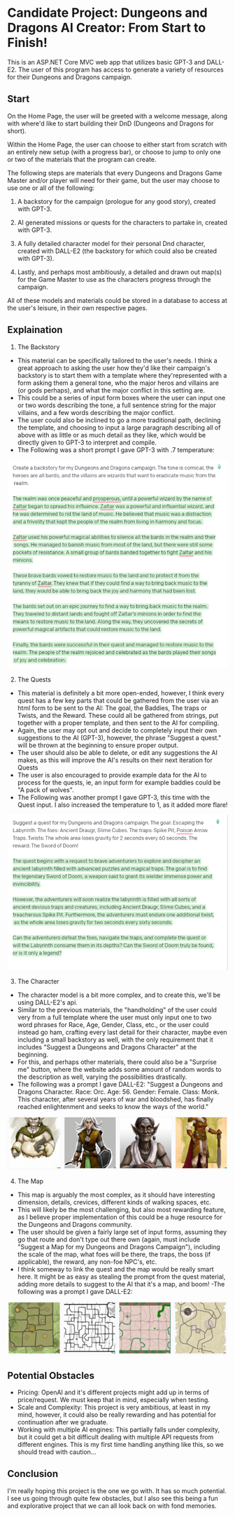 # Candidate Project: Dungeons and Dragons AI Creator: From Start to Finish!

This is an ASP.NET Core MVC web app that utilizes basic GPT-3 and DALL-E2. The user of this program has access to generate 
a variety of resources for their Dungeons and Dragons campaign.

## Start
On the Home Page, the user will be greeted with a welcome message, along with where'd like to start building their DnD (Dungeons and Dragons for short).

Within the Home Page, the user can choose to either start from scratch with an entirely new setup (with a progress bar), or choose to jump to only one or two of the materials that the program can create.

The following steps are materials that every Dungeons and Dragons Game Master and/or player will need for their game, but the user may choose to use one or all of the following:

1. A backstory for the campaign (prologue for any good story), created with GPT-3. 

2. AI generated missions or quests for the characters to partake in, created with GPT-3.

3. A fully detailed character model for their personal Dnd character, created with DALL-E2 (the backstory for which could also be created with GPT-3).

4. Lastly, and perhaps most ambitiously, a detailed and drawn out map(s) for the Game Master to use as the characters progress through the campaign.

All of these models and materials could be stored in a database to access at the user's leisure, in their own respective pages.

## Explaination

1. The Backstory 
- This material can be specifically tailored to the user's needs. 
I think a great approach to asking the user how they'd like their 
campaign's backstory is to start them with a template where they'represented 
with a form asking them a general tone, who the major heros and villains are (or gods perhaps), 
and what the major conflict in this setting are.
- This could be a series of input form boxes where the user can input one or two words describing the tone, 
a full sentence string for the major villains, and a few words describing the major conflict.
- The user could also be inclined to go a more traditional path, declining the template, and choosing to 
input a large paragraph describing all of above with as little or as much detail as they like,
which would be directly given to GPT-3 to interpret and compile.
- The Following was a short prompt I gave GPT-3 with .7 temperature:

![alt text](Backstory.png)

2. The Quests
- This material is definitely a bit more open-ended, however, I think every quest has a few key parts 
that could be gathered from the user via an html form to be sent to the AI: The goal, the Baddies, The traps or Twists, and the Reward.
These could all be gathered from strings, put together with a proper template, and then sent to the AI for compiling.
- Again, the user may opt out and decide to completely input their own suggestions to the AI (GPT-3), however, the phrase "Suggest a quest." will be thrown at the beginning to ensure proper output.
- The user should also be able to delete, or edit any suggestions the AI makes, as this will improve the AI's results on their next iteration for Quests
- The user is also encouraged to provide example data for the AI to process for the quests, ie, an input form for example baddies could be "A pack of wolves".
- The Following was another prompt I gave GPT-3, this time with the Quest input. I also increased the temperature to 1, as it added more flare!

![alt text](Quest.png)

3. The Character
- The character model is a bit more complex, and to create this, we'll be using DALL-E2's api.
- Similar to the previous materials, the "handholding" of the user could very from a full template where the user must only input one to two word phrases for Race, Age, Gender, Class, etc.,
or the user could instead go ham, crafting every last detail for their character, maybe even including a small backstory as well, with the only requirement that it includes "Suggest a Dungeons and Dragons Character" at the beginning.
- For this, and perhaps other materials, there could also be a "Surprise me" button, where the website adds some amount of random words to the description as well, varying the possibilities drastically.
- The following was a prompt I gave DALL-E2: "Suggest a Dungeons and Dragons Character. Race: Orc. Age: 56. Gender: Female. Class: Monk. This character, after several years of war and bloodshed, has finally reached enlightenment and seeks to know the ways of the world."

![alt text](Character.png)

4. The Map
- This map is arguably the most complex, as it should have interesting dimension, details, crevices, different kinds of walking spaces, etc.
- This will likely be the most challenging, but also most rewarding feature, as I believe proper implementation of this could be a huge resource 
for the Dungeons and Dragons community. 
- The user should be given a fairly large set of input forms, assuming they go that route and don't type out there own (again, must include "Suggest a Map for my Dungeons and Dragons Campaign"),
including the scale of the map, what foes will be there, the traps, the boss (if applicable), the reward, any non-foe NPC's, etc. 
- I think someway to link the quest and the map would be really smart here. It might be as easy as stealing the prompt from the quest material, adding more details to suggest to the AI that it's a map, and boom!
-The following was a prompt I gave DALL-E2:

![alt text](Map.png)

## Potential Obstacles
- Pricing: OpenAI and it's different projects might add up in terms of price/request. We must keep that in mind, especially when testing.
- Scale and Complexity: This project is very ambitious, at least in my mind, however, it could also be really rewarding and has potential for continuation after we graduate.
- Working with multiple AI engines: This partially falls under complexity, but it could get a bit difficult dealing with multiple API requests from different engines. This is my first time handling anything like this, so we should tread with caution...

## Conclusion

I'm really hoping this project is the one we go with. It has so much potential. I see us going through quite few obstacles, but I also see this being a fun and explorative project that we can all look back on with fond memories.